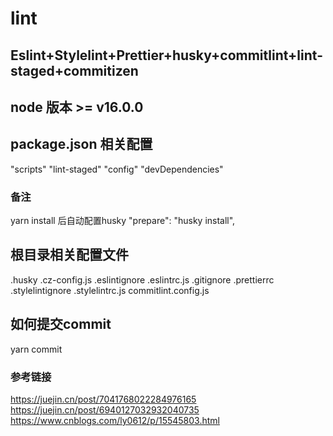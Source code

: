 # lint

## Eslint+Stylelint+Prettier+husky+commitlint+lint-staged+commitizen

## node 版本 >= v16.0.0
## package.json 相关配置
"scripts"
"lint-staged"
"config"
"devDependencies"

### 备注
yarn install 后自动配置husky
"prepare": "husky install",

## 根目录相关配置文件
.husky
.cz-config.js
.eslintignore
.eslintrc.js
.gitignore
.prettierrc
.stylelintignore
.stylelintrc.js
commitlint.config.js


## 如何提交commit
yarn commit

### 参考链接
https://juejin.cn/post/7041768022284976165
https://juejin.cn/post/6940127032932040735
https://www.cnblogs.com/ly0612/p/15545803.html









